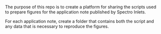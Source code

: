 The purpose of this repo is to create a platform for sharing the scripts used to prepare figures for the application note published by Spectro Inlets. 

For each application note, create a folder that contains both the script and any data that is necessary to reproduce the figures.
